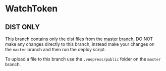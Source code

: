 # WatchToken

## DIST ONLY
This branch contains only the dist files from the [master branch](https://github.com/indexdevteam/watch-token/tree/master), DO NOT make any changes directly to this branch, instead make your changes on the `master` branch and then run the deploy script.

To upload a file to this branch use the `.vuepress/public` folder on the `master` branch.
